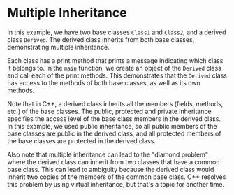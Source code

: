 # Multiple Inheritance
In this example, we have two base classes `Class1` and `Class2`, and a derived class `Derived`. The derived class inherits from both base classes, demonstrating multiple inheritance. 

Each class has a print method that prints a message indicating which class it belongs to. In the `main` function, we create an object of the `Derived` class and call each of the print methods. This demonstrates that the `Derived` class has access to the methods of both base classes, as well as its own methods.

Note that in C++, a derived class inherits all the members (fields, methods, etc.) of the base classes. The public, protected and private inheritance specifies the access level of the base class members in the derived class. In this example, we used public inheritance, so all public members of the base classes are public in the derived class, and all protected members of the base classes are protected in the derived class.

Also note that multiple inheritance can lead to the "diamond problem" where the derived class can inherit from two classes that have a common base class. This can lead to ambiguity because the derived class would inherit two copies of the members of the common base class. C++ resolves this problem by using virtual inheritance, but that's a topic for another time.